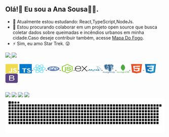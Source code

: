 ## Olá!🖖 Eu sou a Ana Sousa👩‍💻.
- 🌱 Atualmente estou estudando: React,TypeScript,NodeJs.
- 👯 Estou procurando colaborar em um projeto open source que busca coletar dados sobre queimadas e incêndios urbanos em minha cidade.Caso deseje contribuir também, acesse <a href="https://gitlab.com/devopspbs/community/mapa-do-fogo" target="_blank" rel="noopen noreferrer">Mapa Do Fogo</a>.
- ⚡ Sim, eu amo Star Trek. 😜

<div>
  <a href="https://github.com/AnaSousa314">
  <img height="180em" src="https://github-readme-stats.vercel.app/api?username=AnaSousa314&show_icons=true&theme=algolia&include_all_commits=true&count_private=true"/>
  <img height="180em" src="https://github-readme-stats.vercel.app/api/top-langs/?username=AnaSousa314&layout=compact&langs_count=7&theme=algolia"/>
</div>
 <div style="display: inline_block"><br>
  <img align="center" alt="Ana-Js" height="30" width="40" src="https://raw.githubusercontent.com/devicons/devicon/master/icons/javascript/javascript-plain.svg">
  <img align="center" alt="Ana-Ts" height="30" width="40" src="https://raw.githubusercontent.com/devicons/devicon/master/icons/typescript/typescript-plain.svg">
  <img align="center" alt="Ana-React" height="30" width="40" src="https://raw.githubusercontent.com/devicons/devicon/master/icons/react/react-original.svg">
  <img align="center" alt="Ana-PHP" height="30" width="40" src="https://raw.githubusercontent.com/devicons/devicon/master/icons/php/php-plain.svg">
   <img align="center" alt="Ana-NodeJs" height="30" width="40" src="https://raw.githubusercontent.com/devicons/devicon/master/icons/nodejs/nodejs-plain.svg">
   <img align="center" alt="Ana-Express" height="30" width="40" src="https://raw.githubusercontent.com/devicons/devicon/master/icons/express/express-original.svg">
    <img align="center" alt="Ana-MySQL" height="30" width="40" src="https://raw.githubusercontent.com/devicons/devicon/master/icons/mysql/mysql-plain-wordmark.svg">
   <img align="center" alt="Ana-Postgresql" height="30" width="40" src="https://raw.githubusercontent.com/devicons/devicon/master/icons/postgresql/postgresql-plain-wordmark.svg">
     <img align="center" alt="Ana-MongoDB" height="30" width="40" src="https://raw.githubusercontent.com/devicons/devicon/master/icons/mongodb/mongodb-plain-wordmark.svg">
   <img align="center" alt="Ana-HTML" height="30" width="40" src="https://raw.githubusercontent.com/devicons/devicon/master/icons/html5/html5-original.svg">
  <img align="center" alt="Ana-CSS" height="30" width="40" src="https://raw.githubusercontent.com/devicons/devicon/master/icons/css3/css3-original.svg">
   <img align="center" alt="Ana-Bootstrap" height="30" width="40" src="https://raw.githubusercontent.com/devicons/devicon/master/icons/bootstrap/bootstrap-plain.svg">
</div>
  
  ## 
  
  <div>
  
  <a href = "mailto:anasousa314@outlook.com"><img src="https://img.shields.io/badge/Microsoft_Outlook-0078D4?style=for-the-badge&logo=microsoft-outlook&logoColor=white" target="_blank"></a>
  <a href="https://www.linkedin.com/in/anasousadev" target="_blank"><img src="https://img.shields.io/badge/-LinkedIn-%230077B5?style=for-the-badge&logo=linkedin&logoColor=white" target="_blank"></a> 
  <a href="https://github.com/AnaSousa314" target="_blank"><img src="https://img.shields.io/badge/GitHub-100000?style=for-the-badge&logo=github&logoColor=white" target="_blank"></a>
    <a href="https://gitlab.com/AnaSousa314" target="_blank"><img src="https://img.shields.io/badge/GitLab-330F63?style=for-the-badge&logo=gitlab&logoColor=white" target="_blank"></a>
  ![Snake animation](https://github.com/AnaSousa314/AnaSousa314/blob/output/github-contribution-grid-snake.svg)
 
  
  </div>
  


<!--
**AnaSousa314/AnaSousa314** is a ✨ _special_ ✨ repository because its `README.md` (this file) appears on your GitHub profile.

Here are some ideas to get you started:

- 🔭 I’m currently working on ...
- 🌱 I’m currently learning ...
- 👯 I’m looking to collaborate on ...
- 🤔 I’m looking for help with ...
- 💬 Ask me about ...
- 📫 How to reach me: ...
- 😄 Pronouns: ...
- ⚡ Fun fact: ...


References:
https://github.com/anuraghazra/github-readme-stats
https://devicon.dev/
https://dev.to/envoy_/150-badges-for-github-pnk
-->
